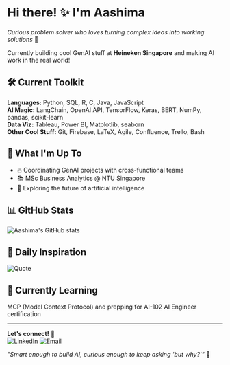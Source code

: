 # Hi there! ✨ I'm Aashima

*Curious problem solver who loves turning complex ideas into working solutions* 🧠

Currently building cool GenAI stuff at **Heineken Singapore** and making AI work in the real world!

## 🛠️ Current Toolkit
**Languages:** Python, SQL, R, C, Java, JavaScript  
**AI Magic:** LangChain, OpenAI API, TensorFlow, Keras, BERT, NumPy, pandas, scikit-learn  
**Data Viz:** Tableau, Power BI, Matplotlib, seaborn  
**Other Cool Stuff:** Git, Firebase, LaTeX, Agile, Confluence, Trello, Bash

## 🎯 What I'm Up To
- 🔥 Coordinating GenAI projects with cross-functional teams
- 📚 MSc Business Analytics @ NTU Singapore  
- 🤔 Exploring the future of artificial intelligence

## 📊 GitHub Stats
![Aashima's GitHub stats](https://github-readme-stats.vercel.app/api?username=aashimajaiswal&show_icons=true&theme=moltack&hide_border=true)

## 💭 Daily Inspiration
![Quote](https://quotes-github-readme.vercel.app/api?type=horizontal&theme=radical)

## 🌱 Currently Learning
MCP (Model Context Protocol) and prepping for AI-102 AI Engineer certification

---

**Let's connect!** 🤝  
[![LinkedIn](https://img.shields.io/badge/LinkedIn-0077B5?style=flat&logo=linkedin&logoColor=white)](https://www.linkedin.com/in/aashimaj) 
[![Email](https://img.shields.io/badge/Email-D14836?style=flat&logo=gmail&logoColor=white)](mailto:aashimamaths@gmail.com)

*"Smart enough to build AI, curious enough to keep asking 'but why?'"* 🤖

